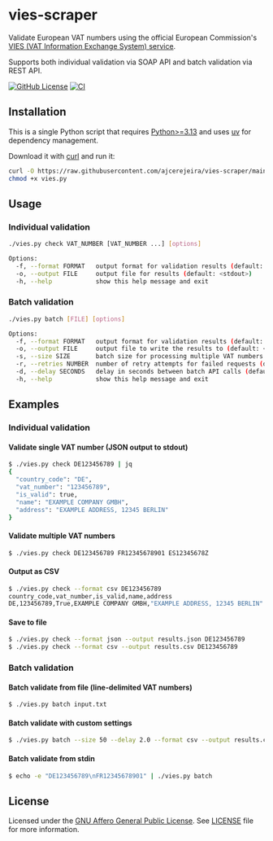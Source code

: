 # vies-scraper

Validate European VAT numbers using the official European Commission's 
[VIES (VAT Information Exchange System) service](https://ec.europa.eu/taxation_customs/vies/).

Supports both individual validation via SOAP API and batch validation via REST API.

[![GitHub License](https://img.shields.io/github/license/ajcerejeira/vies-scraper)](LICENSE)
[![CI](https://github.com/ajcerejeira/vies-scraper/actions/workflows/ci.yml/badge.svg)](https://github.com/ajcerejeira/vies-scraper/actions/workflows/ci.yml)

## Installation

This is a single Python script that requires
[Python>=3.13](https://www.python.org/downloads/release/python-313/) and uses
[uv](https://docs.astral.sh/uv/) for dependency management.

Download it with [curl](https://curl.se/) and run it:

```bash
curl -O https://raw.githubusercontent.com/ajcerejeira/vies-scraper/main/vies.py
chmod +x vies.py
```

## Usage

### Individual validation

```bash
./vies.py check VAT_NUMBER [VAT_NUMBER ...] [options]

Options:
  -f, --format FORMAT   output format for validation results (default: json)
  -o, --output FILE     output file for results (default: <stdout>)
  -h, --help            show this help message and exit
```

### Batch validation

```bash
./vies.py batch [FILE] [options]

Options:
  -f, --format FORMAT   output format for validation results (default: json)
  -o, --output FILE     output file to write the results to (default: <stdout>)
  -s, --size SIZE       batch size for processing multiple VAT numbers (default: 99)
  -r, --retries NUMBER  number of retry attempts for failed requests (default: 3)
  -d, --delay SECONDS   delay in seconds between batch API calls (default: 5.0)
  -h, --help            show this help message and exit
```

## Examples

### Individual validation

#### Validate single VAT number (JSON output to stdout)

```bash
$ ./vies.py check DE123456789 | jq
{
  "country_code": "DE",
  "vat_number": "123456789",
  "is_valid": true,
  "name": "EXAMPLE COMPANY GMBH",
  "address": "EXAMPLE ADDRESS, 12345 BERLIN"
}
```

#### Validate multiple VAT numbers

```bash
$ ./vies.py check DE123456789 FR12345678901 ES12345678Z
```

#### Output as CSV

```bash
$ ./vies.py check --format csv DE123456789
country_code,vat_number,is_valid,name,address
DE,123456789,True,EXAMPLE COMPANY GMBH,"EXAMPLE ADDRESS, 12345 BERLIN"
```

#### Save to file

```bash
$ ./vies.py check --format json --output results.json DE123456789
$ ./vies.py check --format csv --output results.csv DE123456789
```

### Batch validation

#### Batch validate from file (line-delimited VAT numbers)

```bash
$ ./vies.py batch input.txt
```

#### Batch validate with custom settings

```bash
$ ./vies.py batch --size 50 --delay 2.0 --format csv --output results.csv input.txt
```

#### Batch validate from stdin

```bash
$ echo -e "DE123456789\nFR12345678901" | ./vies.py batch
```

## License

Licensed under the
[GNU Affero General Public License](https://www.gnu.org/licenses/agpl.html).
See [LICENSE](LICENSE) file for more information.
